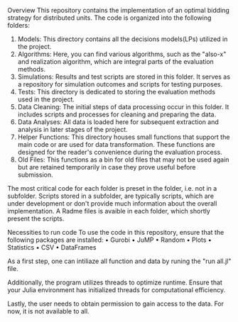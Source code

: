 Overview
This repository contains the implementation of an optimal bidding strategy for distributed units. The code is organized into the following folders:
1.	Models: This directory contains all the decisions models(LPs) utilized in the project.
2.	Algorithms: Here, you can find various algorithms, such as the "also-x" and realization algorithm, which are integral parts of the evaluation methods.
3.	Simulations: Results and test scripts are stored in this folder. It serves as a repository for simulation outcomes and scripts for testing purposes.
4.	Tests: This directory is dedicated to storing the evaluation methods used in the project.
5.	Data Cleaning: The initial steps of data processing occur in this folder. It includes scripts and processes for cleaning and preparing the data.
6.	Data Analyses: All data is loaded here for subsequent extraction and analysis in later stages of the project.
7.	Helper Functions: This directory houses small functions that support the main code or are used for data transformation. These functions are designed for the reader's convenience during the evaluation process.
8.	Old Files: This functions as a bin for old files that may not be used again but are retained temporarily in case they prove useful before submission.

The most critical code for each folder is preset in the folder, i.e. not in a subfolder. Scripts stored in a subfolder, are typically scripts, which are under development or don't provide much information about the overall implementation. A Radme files is avaible in each folder, which shortly present the scripts.

Necessities to run code 
To use the code in this repository, ensure that the following packages are installed:
•	Gurobi
•	JuMP
•	Random
•	Plots
•	Statistics
•	CSV
•	DataFrames

As a first step, one can intiliaze all function and data by runing the "run all.jl" file.

Additionally, the program utilizes threads to optimize runtime. Ensure that your Julia environment has initialized threads for computational efficiency.

Lastly, the user needs to obtain permission to gain access to the data. For now, it is not available to all. 
